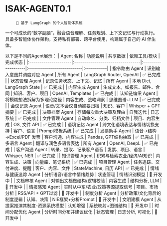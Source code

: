 # ISAK-AGENT0.1
         🎯 基于 LangGraph 的个人智能体系统   
一个可成长的“数字副脑”，融合语音理解、任务规划、上下文记忆与行动执行。   
具备多智能体协作架构，支持私有部署、跨平台使用，构建属于自己的 AI 伴生体。






以下是不同的Agent展示：
| Agent 名称           | 功能说明                         | 共享数据           | 依赖工具/模块              | 完成状态   |
|:---------------------|:---------------------------------|:-------------------|:---------------------------|:-----------|
| 指令路由 Agent       | 识别输入意图并调度对应 Agent     | 所有 Agent         | LangGraph Router, OpenAI   | ✅ 已完成  |
| 状态管理 Agent       | 记录任务状态、上下文、记忆       | 所有 Agent         | 本地 Dict, LangGraph State | ✅ 已完成  |
| 内容生成 Agent       | 生成文本，如报告、邮件、合同     | 知识、客户、项目   | OpenAI, Templates          | ✅ 已完成  |
| 认知链编织 Agent     | 将模糊想法拆解为多理论路径       | 内容生成、战略洞察 | 思维图谱+LLM               | ✅ 已完成  |
| 会议记录 Agent       | 语音/文本会议自动摘要归档        | 知识、客户         | Whisper + GPT摘要          | ✅ 已完成  |
| 决策档案 Agent       | 存储每次重大决策及理由           | 自我迭代           | 日志系统                   | ✅ 已完成  |
| 文件管理 Agent       | 自动命名、分类、归档文件         | 项目、内容生成     | OS, 文件 API               | ✅ 已完成  |
| 语境记忆 Agent       | 跨文化语境表达与情绪切换支持     | 客户、语言         | Prompt模板系统             | ✅ 已完成  |
| 发票助手 Agent       | 语音→结构→Excel/PDF 发票         | 客户沟通、内容生成 | Pandas, GPT结构抽取        | ✅ 已完成  |
| 多语言 Agent         | 翻译与润色多语言表达             | 所有 Agent         | OpenAI, DeepL              | ✅ 已完成  |
| 客户沟通 Agent       | 转录、提取、记录客户语音         | 发票、项目、语言   | Whisper, NER               | ✅ 已完成  |
| 知识管理 Agent       | 积累与检索农业/经济/AI知识       | 内容生成、决策     | 向量库、笔记系统           | ✅ 已完成  |
| 项目管理 Agent       | 任务追踪、交付进度、提醒         | 客户、内容、文件   | StateMachine, 日历 API     | ✅ 已完成  |
| 情绪与健康追踪 Agent | 分析语音/语言中情绪趋势          | 状态管理           | 情绪识别模型               | 🔄 开发中  |
| 文档审核 Agent       | 对输出文档做结构/逻辑校验        | 内容生成           | 结构分析, LLM              | 🔄 开发中  |
| 情报感知 Agent       | 实时从中东/农业/政策等源提取信号 | 项目、市场分析     | RSS/API + GPT过滤          | 🔄 开发中  |
| 制度分析 Agent       | 分析政策/文化背后的制度逻辑      | 认知、决策         | NIE框架+分析Prompt         | 🔄 开发中  |
| 文明建模 Agent       | 从提案推演其制度-资源系统模型    | 认知增强           | 系统映射+图谱结构          | 🔄 开发中  |
| 时间分配优化 Agent   | 分析时间分布并建议优化           | 状态管理           | 日志分析, 可视化           | 🔄 开发中  |
